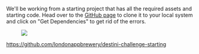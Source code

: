 <p>We'll be working from a starting project that has all the required assets and starting code. Head over to the <a href="https://github.com/londonappbrewery/destini-challenge-starting" rel="noopener noreferrer" target="_blank">GitHub page</a> to clone it to your local system and click on "Get Dependencies" to get rid of the errors.</p><figure><img src="https://udemy-images.s3.amazonaws.com:443/redactor/raw/2019-03-18_15-05-31-e23f2b99fdbccae64e81eb1339878a17.png"></figure><p> <a href="https://github.com/londonappbrewery/destini-challenge-starting" rel="noopener noreferrer" target="_blank">https://github.com/londonappbrewery/destini-challenge-starting</a></p>